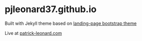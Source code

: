 # pjleonard37.github.io

Built with Jekyll theme based on [landing-page bootstrap theme ](http://startbootstrap.com/templates/landing-page/) 

Live at [patrick-leonard.com](https://www.patrick-leonard.com/)
